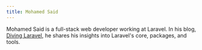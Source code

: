 ```yaml
---
title: Mohamed Said
---
```


Mohamed Said is a full-stack web developer working at Laravel. In his blog, [Diving Laravel](https://divinglaravel.com/), he shares his insights into Laravel's core, packages, and tools.
